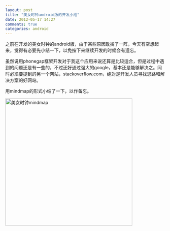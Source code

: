 ```yaml
---
layout: post
title: "美女时钟android版的开发小结"
date: 2012-05-17 14:27
comments: true
categories: android
---
```

之前在开发的美女时钟的android版，由于某些原因耽搁了一阵，今天有空想起来，觉得有必要先小结一下，以免按下来继续开发的时候会有遗忘。

虽然说用phonegap框架开发对于我这个应用来说还算是比较适合，但是过程中遇到的问题还是有一些的，不过还好通过强大的google，基本还是能够解决之。同时必须要提到的另一个网站，stackoverflow.com，绝对是开发人员寻找思路和解决方案的好网站。

用mindmap的形式小结了一下，以作备忘。

<img src="http://pcly6g.bay.livefilestore.com/y1pkcehnNe6DU0SYuogKzYBjVqBNWZOsp5uy8Y-vaGKZzuhkf-P_jEQAFdK4iP8VmJpA19YmYQTpLBuIlS7wer6M84Y7x2pVnzZ/Beauty%20Clock.jpg" width="400" alt="美女时钟mindmap" orihref="http://public.bay.livefilestore.com/y1pZ6urAgelGSCK1EQMOJr9XxfSK3PXdPrA0-yVXmrrDD8BICOqCFxvxYyojNvoqAgGAGyRQ5HNOTnwj2ACPq-h9A/Beauty%20Clock.jpeg"/>